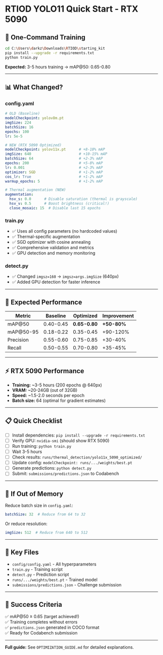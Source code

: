 # RTIOD YOLO11 Quick Start - RTX 5090

## 🚀 One-Command Training

```bash
cd C:\Users\darkz\Downloads\RTIOD\starting_kit
pip install --upgrade -r requirements.txt
python train.py
```

**Expected:** 3-5 hours training → mAP@50: 0.65-0.80

---

## 📊 What Changed?

### config.yaml
```yaml
# OLD (Baseline)
modelCheckpoint: yolov8m.pt
imgSize: 224
batchSize: 16
epochs: 100
lr: 5e-5

# NEW (RTX 5090 Optimized)
modelCheckpoint: yolov11x.pt      # +8-10% mAP
imgSize: 640                      # +10-15% mAP
batchSize: 64                     # +2-3% mAP
epochs: 200                       # +5-8% mAP
lr: 0.001                         # +2-3% mAP
optimizer: SGD                    # +1-2% mAP
cos_lr: True                      # +1-2% mAP
warmup_epochs: 5                  # +1-2% mAP

# Thermal augmentation (NEW)
augmentation:
  hsv_s: 0.0      # Disable saturation (thermal is grayscale)
  hsv_v: 0.5      # Boost brightness (critical!)
  close_mosaic: 15  # Disable last 15 epochs
```

### train.py
- ✅ Uses all config parameters (no hardcoded values)
- ✅ Thermal-specific augmentation
- ✅ SGD optimizer with cosine annealing
- ✅ Comprehensive validation and metrics
- ✅ GPU detection and memory monitoring

### detect.py
- ✅ Changed `imgsz=160` → `imgsz=args.imgSize` (640px)
- ✅ Added GPU detection for faster inference

---

## 🎯 Expected Performance

| Metric | Baseline | Optimized | Improvement |
|--------|----------|-----------|-------------|
| mAP@50 | 0.40-0.45 | **0.65-0.80** | **+50-80%** |
| mAP@50-95 | 0.18-0.22 | 0.35-0.45 | +90-120% |
| Precision | 0.55-0.60 | 0.75-0.85 | +30-40% |
| Recall | 0.50-0.55 | 0.70-0.80 | +35-45% |

---

## ⚡ RTX 5090 Performance

- **Training:** ~3-5 hours (200 epochs @ 640px)
- **VRAM:** ~20-24GB (out of 32GB)
- **Speed:** ~1.5-2.0 seconds per epoch
- **Batch size:** 64 (optimal for gradient estimates)

---

## 📋 Quick Checklist

- [ ] Install dependencies: `pip install --upgrade -r requirements.txt`
- [ ] Verify GPU: `nvidia-smi` (should show RTX 5090)
- [ ] Run training: `python train.py`
- [ ] Wait 3-5 hours
- [ ] Check results: `runs/thermal_detection/yolo11x_5090_optimized/`
- [ ] Update config: `modelCheckpoint: runs/.../weights/best.pt`
- [ ] Generate predictions: `python detect.py`
- [ ] Submit: `submissions/predictions.json` to Codabench

---

## 🔧 If Out of Memory

Reduce batch size in `config.yaml`:
```yaml
batchSize: 32  # Reduce from 64 to 32
```

Or reduce resolution:
```yaml
imgSize: 512  # Reduce from 640 to 512
```

---

## 📁 Key Files

- `config/config.yaml` - All hyperparameters
- `train.py` - Training script
- `detect.py` - Prediction script
- `runs/.../weights/best.pt` - Trained model
- `submissions/predictions.json` - Challenge submission

---

## 🎉 Success Criteria

✅ mAP@50 ≥ 0.65 (target achieved!)  
✅ Training completes without errors  
✅ `predictions.json` generated in COCO format  
✅ Ready for Codabench submission

---

**Full guide:** See `OPTIMIZATION_GUIDE.md` for detailed explanations.
